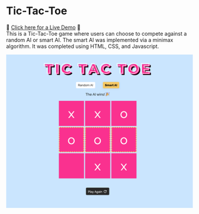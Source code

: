 # Tic-Tac-Toe
:star2: [Click here for a Live Demo](https://lisalbi.github.io/etch-a-sketch/) :star2: <br>
This is a Tic-Tac-Toe game where users can choose to compete against a random AI or smart AI. The smart AI was implemented via a minimax algorithm. It was completed using HTML, CSS, and Javascript.

![Screenshot](/img/screenshot.png)
